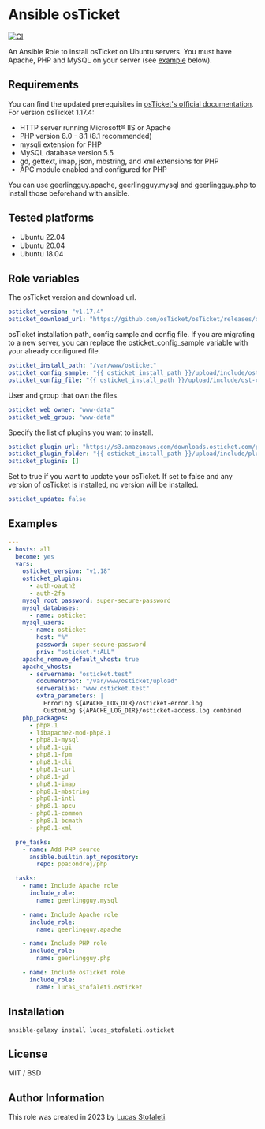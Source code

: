 # Ansible osTicket
[![CI](https://github.com/lucas-stofaleti/ansible-role-osticket/actions/workflows/ci.yml/badge.svg?branch=main)](https://github.com/lucas-stofaleti/ansible-role-osticket/actions/workflows/ci.yml)

An Ansible Role to install osTicket on Ubuntu servers. You must have Apache, PHP and MySQL on your server (see [example](#examples) below).

## Requirements

You can find the updated prerequisites in [osTicket's official documentation](https://docs.osticket.com/en/latest/Getting%20Started/Installation.html).
For version osTicket 1.17.4:

* HTTP server running Microsoft® IIS or Apache
* PHP version 8.0 - 8.1 (8.1 recommended)
* mysqli extension for PHP
* MySQL database version 5.5
* gd, gettext, imap, json, mbstring, and xml extensions for PHP
* APC module enabled and configured for PHP

You can use geerlingguy.apache, geerlingguy.mysql and geerlingguy.php to install those beforehand with ansible.

## Tested platforms

* Ubuntu 22.04
* Ubuntu 20.04
* Ubuntu 18.04

## Role variables

The osTicket version and download url.
```yml
osticket_version: "v1.17.4"
osticket_download_url: "https://github.com/osTicket/osTicket/releases/download/{{ osticket_version }}/osTicket-{{ osticket_version }}.zip"
```

osTicket installation path, config sample and config file. If you are migrating to a new server, you can replace the osticket_config_sample variable with your already configured file.
```yml
osticket_install_path: "/var/www/osticket"
osticket_config_sample: "{{ osticket_install_path }}/upload/include/ost-sampleconfig.php"
osticket_config_file: "{{ osticket_install_path }}/upload/include/ost-config.php"
```

User and group that own the files.
```yml
osticket_web_owner: "www-data"
osticket_web_group: "www-data"
```

Specify the list of plugins you want to install.
```yml
osticket_plugin_url: "https://s3.amazonaws.com/downloads.osticket.com/plugin"
osticket_plugin_folder: "{{ osticket_install_path }}/upload/include/plugins"
osticket_plugins: []
```

Set to true if you want to update your osTicket. If set to false and any version of osTicket is installed, no version will be installed.
```yml
osticket_update: false
```

## Examples
```yml
---
- hosts: all
  become: yes
  vars:
    osticket_version: "v1.18"
    osticket_plugins:
      - auth-oauth2
      - auth-2fa
    mysql_root_password: super-secure-password
    mysql_databases:
      - name: osticket
    mysql_users:
      - name: osticket
        host: "%"
        password: super-secure-password
        priv: "osticket.*:ALL"
    apache_remove_default_vhost: true
    apache_vhosts:
      - servername: "osticket.test"
        documentroot: "/var/www/osticket/upload"
        serveralias: "www.osticket.test"
        extra_parameters: |
          ErrorLog ${APACHE_LOG_DIR}/osticket-error.log
          CustomLog ${APACHE_LOG_DIR}/osticket-access.log combined
    php_packages:
      - php8.1
      - libapache2-mod-php8.1
      - php8.1-mysql
      - php8.1-cgi
      - php8.1-fpm
      - php8.1-cli
      - php8.1-curl
      - php8.1-gd
      - php8.1-imap
      - php8.1-mbstring
      - php8.1-intl
      - php8.1-apcu
      - php8.1-common
      - php8.1-bcmath
      - php8.1-xml

  pre_tasks:
    - name: Add PHP source
      ansible.builtin.apt_repository:
        repo: ppa:ondrej/php

  tasks:
    - name: Include Apache role
      include_role:
        name: geerlingguy.mysql

    - name: Include Apache role
      include_role:
        name: geerlingguy.apache

    - name: Include PHP role
      include_role:
        name: geerlingguy.php

    - name: Include osTicket role
      include_role:
        name: lucas_stofaleti.osticket
```       

## Installation
```
ansible-galaxy install lucas_stofaleti.osticket
```

## License
MIT / BSD

## Author Information

This role was created in 2023 by [Lucas Stofaleti](https://www.linkedin.com/in/lucasstofaleti).